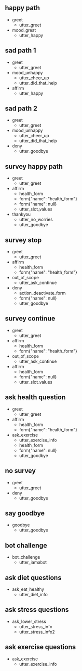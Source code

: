 ## happy path
* greet
  - utter_greet
* mood_great
  - utter_happy

## sad path 1
* greet
  - utter_greet
* mood_unhappy
  - utter_cheer_up
  - utter_did_that_help
* affirm
  - utter_happy

## sad path 2
* greet
  - utter_greet
* mood_unhappy
  - utter_cheer_up
  - utter_did_that_help
* deny
  - utter_goodbye


## survey happy path
* greet
    - utter_greet
* affirm
    - health_form
    - form{"name": "health_form"}
    - form{"name": null}
    - utter_slot_values
* thankyou    
    - utter_no_worries
    - utter_goodbye
    
## survey stop
* greet
    - utter_greet
* affirm
    - health_form
    - form{"name": "health_form"}
* out_of_scope
    - utter_ask_continue
* deny
    - action_deactivate_form   
    - form{"name": null}     
    - utter_goodbye
   
## survey continue
* greet
    - utter_greet   
* affirm
    - health_form
    - form{"name": "health_form"}
* out_of_scope
    - utter_ask_continue    
* affirm
    - health_form
    - form{"name": null}     
    - utter_slot_values
     

## ask health question
* greet
    - utter_greet      
* affirm
    - health_form
    - form{"name": "health_form"}
* ask_exercise
    - utter_exercise_info
    - health_form
    - form{"name": null}     
    - utter_goodbye
    
           
## no survey
* greet
    - utter_greet
* deny              
    - utter_goodbye
    
                
## say goodbye
* goodbye
  - utter_goodbye

## bot challenge
* bot_challenge
  - utter_iamabot
    
## ask diet questions
* ask_eat_healthy
  - utter_diet_info    
  
## ask stress questions
* ask_lower_stress
  - utter_stress_info
  - utter_stress_info2    
  
## ask exercise questions
* ask_exercise
  - utter_exercise_info    